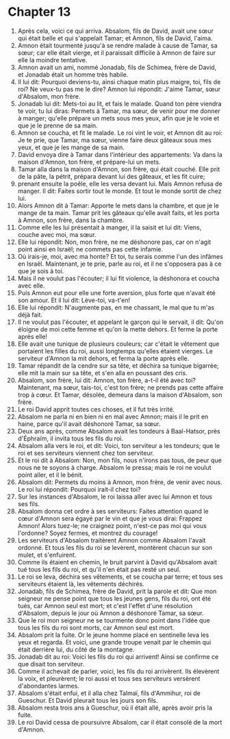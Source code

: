# Chapter 13

1. Après cela, voici ce qui arriva. Absalom, fils de David, avait une sœur qui était belle et qui s'appelait Tamar; et Amnon, fils de David, l'aima.
2. Amnon était tourmenté jusqu'à se rendre malade à cause de Tamar, sa sœur; car elle était vierge, et il paraissait difficile à Amnon de faire sur elle la moindre tentative.
3. Amnon avait un ami, nommé Jonadab, fils de Schimea, frère de David, et Jonadab était un homme très habile.
4. Il lui dit: Pourquoi deviens-tu, ainsi chaque matin plus maigre, toi, fils de roi? Ne veux-tu pas me le dire? Amnon lui répondit: J'aime Tamar, sœur d'Absalom, mon frère.
5. Jonadab lui dit: Mets-toi au lit, et fais le malade. Quand ton père viendra te voir, tu lui diras: Permets à Tamar, ma sœur, de venir pour me donner à manger; qu'elle prépare un mets sous mes yeux, afin que je le voie et que je le prenne de sa main.
6. Amnon se coucha, et fit le malade. Le roi vint le voir, et Amnon dit au roi: Je te prie, que Tamar, ma sœur, vienne faire deux gâteaux sous mes yeux, et que je les mange de sa main.
7. David envoya dire à Tamar dans l'intérieur des appartements: Va dans la maison d'Amnon, ton frère, et prépare-lui un mets.
8. Tamar alla dans la maison d'Amnon, son frère, qui était couché. Elle prit de la pâte, la pétrit, prépara devant lui des gâteaux, et les fit cuire;
9. prenant ensuite la poêle, elle les versa devant lui. Mais Amnon refusa de manger. Il dit: Faites sortir tout le monde. Et tout le monde sortit de chez lui.
10. Alors Amnon dit à Tamar: Apporte le mets dans la chambre, et que je le mange de ta main. Tamar prit les gâteaux qu'elle avait faits, et les porta à Amnon, son frère, dans la chambre.
11. Comme elle les lui présentait à manger, il la saisit et lui dit: Viens, couche avec moi, ma sœur.
12. Elle lui répondit: Non, mon frère, ne me déshonore pas, car on n'agit point ainsi en Israël; ne commets pas cette infamie.
13. Où irais-je, moi, avec ma honte? Et toi, tu serais comme l'un des infâmes en Israël. Maintenant, je te prie, parle au roi, et il ne s'opposera pas à ce que je sois à toi.
14. Mais il ne voulut pas l'écouter; il lui fit violence, la déshonora et coucha avec elle.
15. Puis Amnon eut pour elle une forte aversion, plus forte que n'avait été son amour. Et il lui dit: Lève-toi, va-t'en!
16. Elle lui répondit: N'augmente pas, en me chassant, le mal que tu m'as déjà fait.
17. Il ne voulut pas l'écouter, et appelant le garçon qui le servait, il dit: Qu'on éloigne de moi cette femme et qu'on la mette dehors. Et ferme la porte après elle!
18. Elle avait une tunique de plusieurs couleurs; car c'était le vêtement que portaient les filles du roi, aussi longtemps qu'elles étaient vierges. Le serviteur d'Amnon la mit dehors, et ferma la porte après elle.
19. Tamar répandit de la cendre sur sa tête, et déchira sa tunique bigarrée; elle mit la main sur sa tête, et s'en alla en poussant des cris.
20. Absalom, son frère, lui dit: Amnon, ton frère, a-t-il été avec toi? Maintenant, ma sœur, tais-toi, c'est ton frère; ne prends pas cette affaire trop à cœur. Et Tamar, désolée, demeura dans la maison d'Absalom, son frère.
21. Le roi David apprit toutes ces choses, et il fut très irrité.
22. Absalom ne parla ni en bien ni en mal avec Amnon; mais il le prit en haine, parce qu'il avait déshonoré Tamar, sa sœur.
23. Deux ans après, comme Absalom avait les tondeurs à Baal-Hatsor, près d'Éphraïm, il invita tous les fils du roi.
24. Absalom alla vers le roi, et dit: Voici, ton serviteur a les tondeurs; que le roi et ses serviteurs viennent chez ton serviteur.
25. Et le roi dit à Absalom: Non, mon fils, nous n'irons pas tous, de peur que nous ne te soyons à charge. Absalom le pressa; mais le roi ne voulut point aller, et il le bénit.
26. Absalom dit: Permets du moins à Amnon, mon frère, de venir avec nous. Le roi lui répondit: Pourquoi irait-il chez toi?
27. Sur les instances d'Absalom, le roi laissa aller avec lui Amnon et tous ses fils.
28. Absalom donna cet ordre à ses serviteurs: Faites attention quand le cœur d'Amnon sera égayé par le vin et que je vous dirai: Frappez Amnon! Alors tuez-le; ne craignez point, n'est-ce pas moi qui vous l'ordonne? Soyez fermes, et montrez du courage!
29. Les serviteurs d'Absalom traitèrent Amnon comme Absalom l'avait ordonné. Et tous les fils du roi se levèrent, montèrent chacun sur son mulet, et s'enfuirent.
30. Comme ils étaient en chemin, le bruit parvint à David qu'Absalom avait tué tous les fils du roi, et qu'il n'en était pas resté un seul.
31. Le roi se leva, déchira ses vêtements, et se coucha par terre; et tous ses serviteurs étaient là, les vêtements déchirés.
32. Jonadab, fils de Schimea, frère de David, prit la parole et dit: Que mon seigneur ne pense point que tous les jeunes gens, fils du roi, ont été tués, car Amnon seul est mort; et c'est l'effet d'une résolution d'Absalom, depuis le jour où Amnon a déshonoré Tamar, sa sœur.
33. Que le roi mon seigneur ne se tourmente donc point dans l'idée que tous les fils du roi sont morts, car Amnon seul est mort.
34. Absalom prit la fuite. Or le jeune homme placé en sentinelle leva les yeux et regarda. Et voici, une grande troupe venait par le chemin qui était derrière lui, du côté de la montagne.
35. Jonadab dit au roi: Voici les fils du roi qui arrivent! Ainsi se confirme ce que disait ton serviteur.
36. Comme il achevait de parler, voici, les fils du roi arrivèrent. Ils élevèrent la voix, et pleurèrent; le roi aussi et tous ses serviteurs versèrent d'abondantes larmes.
37. Absalom s'était enfui, et il alla chez Talmaï, fils d'Ammihur, roi de Gueschur. Et David pleurait tous les jours son fils.
38. Absalom resta trois ans à Gueschur, où il était allé, après avoir pris la fuite.
39. Le roi David cessa de poursuivre Absalom, car il était consolé de la mort d'Amnon.

